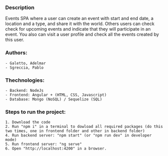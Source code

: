 
### Description
Events SPA where a user can create an event with start and end date, a location and a type, and share it with the world.
Others users can check check for upcoming events and indicate that they will participate in an event.
You also can visit a user profile and check all the events created by this user.  

### Authors:
    - Galetto, Adelmar
    - Sgreccia, Pablo

### Thechnologies:
    - Backend: NodeJs
    - Frontend: Angular + (HTML, CSS, Javascript)
    - Database: Mongo (NoSQL) / Sequelize (SQL)

### Steps to run the project:
    1. Download the code
    2. Run "npm i" in a terminal to dowload all required packages (do this two times, one in frontend folder and other in backend folder)
    4. Run backend server: "npm start" (or "npm run dev" in developer mode) 
    5. Run frontend server: "ng serve"
    6. Open "http://localhost:4200" in a browser.
